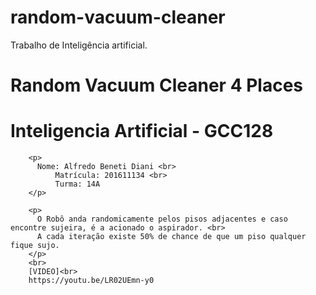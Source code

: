 # random-vacuum-cleaner
Trabalho de Inteligência artificial.
		<h1>Random Vacuum Cleaner 4 Places</h1>
        <h1>Inteligencia Artificial - GCC128</h1>

        <p>
          Nome: Alfredo Beneti Diani <br>
		      Matrícula: 201611134 <br>
		      Turma: 14A
        </p>

        <p>
          O Robô anda randomicamente pelos pisos adjacentes e caso encontre sujeira, é a acionado o aspirador. <br>
          A cada iteração existe 50% de chance de que um piso qualquer fique sujo.
        </p>
        <br>
        [VIDEO]<br>
        https://youtu.be/LR02UEmn-y0
